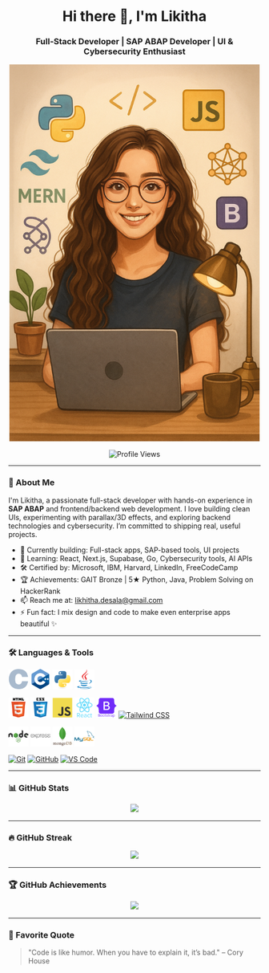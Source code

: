 <h1 align="center">Hi there 👋, I'm Likitha</h1>
<h3 align="center">Full-Stack Developer | SAP ABAP Developer | UI & Cybersecurity Enthusiast</h3>

<p align="center">
  <img src="Me.png" alt="Girl Developer Banner" width="500"/>
</p>

<p align="center">
  <img src="https://komarev.com/ghpvc/?username=lily4412&label=Profile%20views&color=0e75b6&style=flat" alt="Profile Views" />
</p>

---

### 🌟 About Me

I'm Likitha, a passionate full-stack developer with hands-on experience in **SAP ABAP** and frontend/backend web development. I love building clean UIs, experimenting with parallax/3D effects, and exploring backend technologies and cybersecurity. I’m committed to shipping real, useful projects.

- 🔭 Currently building: Full-stack apps, SAP-based tools, UI projects  
- 🌱 Learning: React, Next.js, Supabase, Go, Cybersecurity tools, AI APIs  
- 🛠 Certified by: Microsoft, IBM, Harvard, LinkedIn, FreeCodeCamp  
- 🏆 Achievements: GAIT Bronze | 5★ Python, Java, Problem Solving on HackerRank  
- 📫 Reach me at: likhitha.desala@gmail.com 
- ⚡ Fun fact: I mix design and code to make even enterprise apps beautiful ✨

---

### 🛠️ Languages & Tools

<p align="left">
  <!-- Programming Languages -->
  <a href="https://www.cprogramming.com/" target="_blank"><img src="https://raw.githubusercontent.com/devicons/devicon/master/icons/c/c-original.svg" alt="C" width="40" height="40"/></a>
  <a href="https://www.w3schools.com/cpp/" target="_blank"><img src="https://raw.githubusercontent.com/devicons/devicon/master/icons/cplusplus/cplusplus-original.svg" alt="C++" width="40" height="40"/></a>
  <a href="https://www.python.org/" target="_blank"><img src="https://raw.githubusercontent.com/devicons/devicon/master/icons/python/python-original.svg" alt="Python" width="40" height="40"/></a>
  <a href="https://www.java.com/" target="_blank"><img src="https://raw.githubusercontent.com/devicons/devicon/master/icons/java/java-original.svg" alt="Java" width="40" height="40"/></a>

  <!-- Web Development -->
  <a href="https://www.w3.org/html/" target="_blank"><img src="https://raw.githubusercontent.com/devicons/devicon/master/icons/html5/html5-original-wordmark.svg" alt="HTML5" width="40" height="40"/></a>
  <a href="https://www.w3schools.com/css/" target="_blank"><img src="https://raw.githubusercontent.com/devicons/devicon/master/icons/css3/css3-original-wordmark.svg" alt="CSS3" width="40" height="40"/></a>
  <a href="https://developer.mozilla.org/en-US/docs/Web/JavaScript" target="_blank"><img src="https://raw.githubusercontent.com/devicons/devicon/master/icons/javascript/javascript-original.svg" alt="JavaScript" width="40" height="40"/></a>
  <a href="https://reactjs.org/" target="_blank"><img src="https://raw.githubusercontent.com/devicons/devicon/master/icons/react/react-original-wordmark.svg" alt="React" width="40" height="40"/></a>
  <a href="https://getbootstrap.com/" target="_blank"><img src="https://raw.githubusercontent.com/devicons/devicon/master/icons/bootstrap/bootstrap-plain-wordmark.svg" alt="Bootstrap" width="40" height="40"/></a>
  <a href="https://tailwindcss.com/" target="_blank"><img src="https://www.vectorlogo.zone/logos/tailwindcss/tailwindcss-icon.svg" alt="Tailwind CSS" width="40" height="40"/></a>

  <!-- Backend & Databases -->
  <a href="https://nodejs.org/" target="_blank"><img src="https://raw.githubusercontent.com/devicons/devicon/master/icons/nodejs/nodejs-original-wordmark.svg" alt="Node.js" width="40" height="40"/></a>
  <a href="https://expressjs.com/" target="_blank"><img src="https://raw.githubusercontent.com/devicons/devicon/master/icons/express/express-original-wordmark.svg" alt="Express.js" width="40" height="40"/></a>
  <a href="https://www.mongodb.com/" target="_blank"><img src="https://raw.githubusercontent.com/devicons/devicon/master/icons/mongodb/mongodb-original-wordmark.svg" alt="MongoDB" width="40" height="40"/></a>
  <a href="https://www.mysql.com/" target="_blank"><img src="https://raw.githubusercontent.com/devicons/devicon/master/icons/mysql/mysql-original-wordmark.svg" alt="MySQL" width="40" height="40"/></a>

  <!-- Tools -->
  <a href="https://git-scm.com/" target="_blank"><img src="https://www.vectorlogo.zone/logos/git-scm/git-scm-icon.svg" alt="Git" width="40" height="40"/></a>
  <a href="https://github.com/" target="_blank"><img src="https://cdn.jsdelivr.net/gh/devicons/devicon/icons/github/github-original.svg" alt="GitHub" width="40" height="40"/></a>
  <a href="https://code.visualstudio.com/" target="_blank"><img src="https://cdn.jsdelivr.net/gh/devicons/devicon/icons/vscode/vscode-original.svg" alt="VS Code" width="40" height="40"/></a>
</p>

---

### 📊 GitHub Stats

<p align="center">
  <img src="https://github-readme-stats.vercel.app/api?username=lily4412&show_icons=true&theme=radical" />
</p>

---

### 🔥 GitHub Streak

<p align="center">
  <img src="https://github-readme-streak-stats.herokuapp.com/?user=lily4412&theme=dark" />
</p>

---

### 🏆 GitHub Achievements

<p align="center">
  <img src="https://github-profile-trophy.vercel.app/?username=lily4412&theme=dracula&no-frame=true&margin-w=10" />
</p>

---

### 💬 Favorite Quote

> "Code is like humor. When you have to explain it, it’s bad." – Cory House

